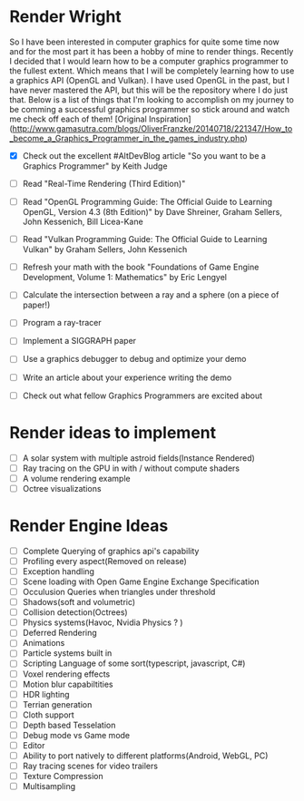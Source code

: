 # Render Wright

So I have been interested in computer graphics for quite some time now and for the most part it has been a hobby of mine to render things. 
Recently I decided that I would learn how to be a computer graphics programmer to the fullest extent. Which means that I will be completely learning
how to use a graphics API (OpenGL and Vulkan). I have used OpenGL in the past, but I have never mastered the API, but this will be the repository where
I do just that. Below is a list of things that I'm looking to accomplish on my journey to be comming a successful graphics programmer so stick around 
and watch me check off each of them! [Original Inspiration] (http://www.gamasutra.com/blogs/OliverFranzke/20140718/221347/How_to_become_a_Graphics_Programmer_in_the_games_industry.php)

* [x] Check out the excellent #AltDevBlog article "So you want to be a Graphics Programmer" by Keith Judge
* [ ] Read "Real-Time Rendering (Third Edition)"
* [ ] Read "OpenGL Programming Guide: The Official Guide to Learning OpenGL, Version 4.3 (8th Edition)" by Dave Shreiner, Graham Sellers, John Kessenich, Bill Licea-Kane
* [ ] Read "Vulkan Programming Guide: The Official Guide to Learning Vulkan" by Graham Sellers, John Kessenich 
* [ ] Refresh your math with the book "Foundations of Game Engine Development, Volume 1: Mathematics" by Eric Lengyel
* [ ] Calculate the intersection between a ray and a sphere (on a piece of paper!)
* [ ] Program a ray-tracer
* [ ] Implement a SIGGRAPH paper
* [ ] Use a graphics debugger to debug and optimize your demo
* [ ] Write an article about your experience writing the demo
* [ ] Check out what fellow Graphics Programmers are excited about


# Render ideas to implement

* [ ] A solar system with multiple astroid fields(Instance Rendered)
* [ ] Ray tracing on the GPU in with / without compute shaders
* [ ] A volume rendering example
* [ ] Octree visualizations

# Render Engine Ideas

* [ ] Complete Querying of graphics api's capability
* [ ] Profiling every aspect(Removed on release)
* [ ] Exception handling
* [ ] Scene loading with Open Game Engine Exchange Specification
* [ ] Occulusion Queries when triangles under threshold
* [ ] Shadows(soft and volumetric)
* [ ] Collision detection(Octrees)
* [ ] Physics systems(Havoc, Nvidia Physics ? )
* [ ] Deferred Rendering
* [ ] Animations
* [ ] Particle systems built in
* [ ] Scripting Language of some sort(typescript, javascript, C#)
* [ ] Voxel rendering effects
* [ ] Motion blur capabiltities
* [ ] HDR lighting
* [ ] Terrian generation
* [ ] Cloth support
* [ ] Depth based Tesselation
* [ ] Debug mode vs Game mode
* [ ] Editor
* [ ] Ability to port natively to different platforms(Android, WebGL, PC)
* [ ] Ray tracing scenes for video trailers
* [ ] Texture Compression 
* [ ] Multisampling
